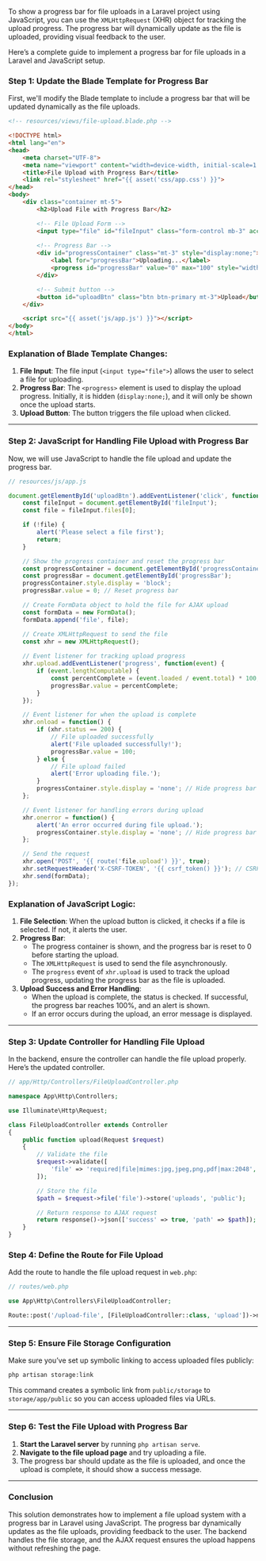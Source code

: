 To show a progress bar for file uploads in a Laravel project using JavaScript, you can use the `XMLHttpRequest` (XHR) object for tracking the upload progress. The progress bar will dynamically update as the file is uploaded, providing visual feedback to the user.

Here’s a complete guide to implement a progress bar for file uploads in a Laravel and JavaScript setup.

### **Step 1: Update the Blade Template for Progress Bar**

First, we'll modify the Blade template to include a progress bar that will be updated dynamically as the file uploads.

```html
<!-- resources/views/file-upload.blade.php -->

<!DOCTYPE html>
<html lang="en">
<head>
    <meta charset="UTF-8">
    <meta name="viewport" content="width=device-width, initial-scale=1.0">
    <title>File Upload with Progress Bar</title>
    <link rel="stylesheet" href="{{ asset('css/app.css') }}">
</head>
<body>
    <div class="container mt-5">
        <h2>Upload File with Progress Bar</h2>

        <!-- File Upload Form -->
        <input type="file" id="fileInput" class="form-control mb-3" accept="image/*">
        
        <!-- Progress Bar -->
        <div id="progressContainer" class="mt-3" style="display:none;">
            <label for="progressBar">Uploading...</label>
            <progress id="progressBar" value="0" max="100" style="width: 100%;"></progress>
        </div>

        <!-- Submit button -->
        <button id="uploadBtn" class="btn btn-primary mt-3">Upload</button>
    </div>

    <script src="{{ asset('js/app.js') }}"></script>
</body>
</html>
```

### **Explanation of Blade Template Changes:**

1. **File Input**: The file input (`<input type="file">`) allows the user to select a file for uploading.
2. **Progress Bar**: The `<progress>` element is used to display the upload progress. Initially, it is hidden (`display:none;`), and it will only be shown once the upload starts.
3. **Upload Button**: The button triggers the file upload when clicked.

---

### **Step 2: JavaScript for Handling File Upload with Progress Bar**

Now, we will use JavaScript to handle the file upload and update the progress bar.

```javascript
// resources/js/app.js

document.getElementById('uploadBtn').addEventListener('click', function() {
    const fileInput = document.getElementById('fileInput');
    const file = fileInput.files[0];

    if (!file) {
        alert('Please select a file first');
        return;
    }

    // Show the progress container and reset the progress bar
    const progressContainer = document.getElementById('progressContainer');
    const progressBar = document.getElementById('progressBar');
    progressContainer.style.display = 'block';
    progressBar.value = 0; // Reset progress bar

    // Create FormData object to hold the file for AJAX upload
    const formData = new FormData();
    formData.append('file', file);

    // Create XMLHttpRequest to send the file
    const xhr = new XMLHttpRequest();
    
    // Event listener for tracking upload progress
    xhr.upload.addEventListener('progress', function(event) {
        if (event.lengthComputable) {
            const percentComplete = (event.loaded / event.total) * 100;
            progressBar.value = percentComplete;
        }
    });

    // Event listener for when the upload is complete
    xhr.onload = function() {
        if (xhr.status == 200) {
            // File uploaded successfully
            alert('File uploaded successfully!');
            progressBar.value = 100;
        } else {
            // File upload failed
            alert('Error uploading file.');
        }
        progressContainer.style.display = 'none'; // Hide progress bar after upload
    };

    // Event listener for handling errors during upload
    xhr.onerror = function() {
        alert('An error occurred during file upload.');
        progressContainer.style.display = 'none'; // Hide progress bar on error
    };

    // Send the request
    xhr.open('POST', '{{ route('file.upload') }}', true);
    xhr.setRequestHeader('X-CSRF-TOKEN', '{{ csrf_token() }}'); // CSRF Token
    xhr.send(formData);
});
```

### **Explanation of JavaScript Logic:**

1. **File Selection**: When the upload button is clicked, it checks if a file is selected. If not, it alerts the user.
2. **Progress Bar**: 
   - The progress container is shown, and the progress bar is reset to 0 before starting the upload.
   - The `XMLHttpRequest` is used to send the file asynchronously.
   - The `progress` event of `xhr.upload` is used to track the upload progress, updating the progress bar as the file is uploaded.
3. **Upload Success and Error Handling**:
   - When the upload is complete, the status is checked. If successful, the progress bar reaches 100%, and an alert is shown.
   - If an error occurs during the upload, an error message is displayed.

---

### **Step 3: Update Controller for Handling File Upload**

In the backend, ensure the controller can handle the file upload properly. Here’s the updated controller.

```php
// app/Http/Controllers/FileUploadController.php

namespace App\Http\Controllers;

use Illuminate\Http\Request;

class FileUploadController extends Controller
{
    public function upload(Request $request)
    {
        // Validate the file
        $request->validate([
            'file' => 'required|file|mimes:jpg,jpeg,png,pdf|max:2048', // Add more types as needed
        ]);

        // Store the file
        $path = $request->file('file')->store('uploads', 'public');

        // Return response to AJAX request
        return response()->json(['success' => true, 'path' => $path]);
    }
}
```

### **Step 4: Define the Route for File Upload**

Add the route to handle the file upload request in `web.php`:

```php
// routes/web.php

use App\Http\Controllers\FileUploadController;

Route::post('/upload-file', [FileUploadController::class, 'upload'])->name('file.upload');
```

---

### **Step 5: Ensure File Storage Configuration**

Make sure you’ve set up symbolic linking to access uploaded files publicly:

```bash
php artisan storage:link
```

This command creates a symbolic link from `public/storage` to `storage/app/public` so you can access uploaded files via URLs.

---

### **Step 6: Test the File Upload with Progress Bar**

1. **Start the Laravel server** by running `php artisan serve`.
2. **Navigate to the file upload page** and try uploading a file.
3. The progress bar should update as the file is uploaded, and once the upload is complete, it should show a success message.

---

### **Conclusion**

This solution demonstrates how to implement a file upload system with a progress bar in Laravel using JavaScript. The progress bar dynamically updates as the file uploads, providing feedback to the user. The backend handles the file storage, and the AJAX request ensures the upload happens without refreshing the page.